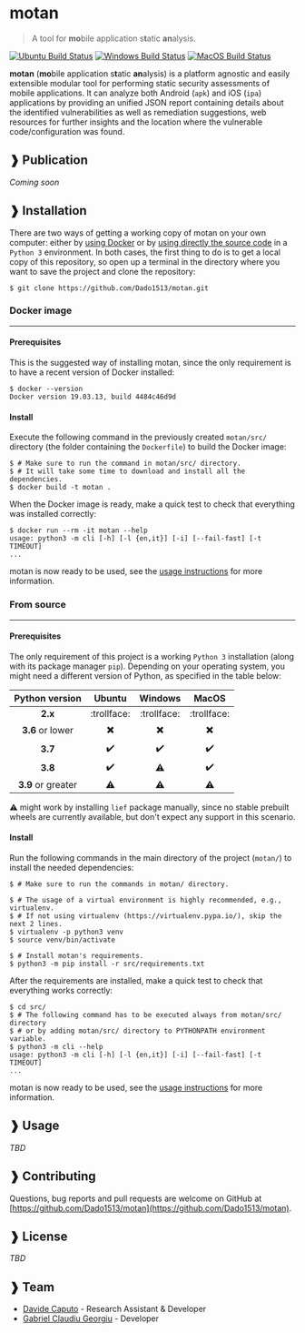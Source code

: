 # motan

> A tool for **mo**bile application s**t**atic **an**alysis.

[![Ubuntu Build Status](https://github.com/Dado1513/motan/workflows/Ubuntu/badge.svg)](https://github.com/Dado1513/motan/actions?query=workflow%3AUbuntu)
[![Windows Build Status](https://github.com/Dado1513/motan/workflows/Windows/badge.svg)](https://github.com/Dado1513/motan/actions?query=workflow%3AWindows)
[![MacOS Build Status](https://github.com/Dado1513/motan/workflows/MacOS/badge.svg)](https://github.com/Dado1513/motan/actions?query=workflow%3AMacOS)



**motan** (**mo**bile application s**t**atic **an**alysis) is a platform agnostic and
easily extensible modular tool for performing static security assessments of mobile
applications. It can analyze both Android (`apk`) and iOS (`ipa`) applications by
providing an unified JSON report containing details about the identified vulnerabilities
as well as remediation suggestions, web resources for further insights and the location
where the vulnerable code/configuration was found.



## ❱ Publication

*Coming soon*



## ❱ Installation

There are two ways of getting a working copy of motan on your own computer: either
by [using Docker](#docker-image) or by [using directly the source code](#from-source)
in a `Python 3` environment. In both cases, the first thing to do is to get a local
copy of this repository, so open up a terminal in the directory where you want to save
the project and clone the repository:

```Shell
$ git clone https://github.com/Dado1513/motan.git
```

### Docker image

----------------------------------------------------------------------------------------

#### Prerequisites

This is the suggested way of installing motan, since the only requirement is to
have a recent version of Docker installed:

```Shell
$ docker --version
Docker version 19.03.13, build 4484c46d9d
```

#### Install

Execute the following command in the previously created `motan/src/` directory (the
folder containing the `Dockerfile`) to build the Docker image:

```Shell
$ # Make sure to run the command in motan/src/ directory.
$ # It will take some time to download and install all the dependencies.
$ docker build -t motan .
```

When the Docker image is ready, make a quick test to check that everything was
installed correctly:

```Shell
$ docker run --rm -it motan --help
usage: python3 -m cli [-h] [-l {en,it}] [-i] [--fail-fast] [-t TIMEOUT]
...
```

motan is now ready to be used, see the [usage instructions](#-usage) for more
information.

### From source

----------------------------------------------------------------------------------------

#### Prerequisites

The only requirement of this project is a working `Python 3` installation (along with
its package manager `pip`). Depending on your operating system, you might need a
different version of Python, as specified in the table below:

| Python version     | Ubuntu                   | Windows                  | MacOS                    |
|:------------------:|:------------------------:|:------------------------:|:------------------------:|
| **2.x**            | :trollface:              | :trollface:              | :trollface:              |
| **3.6** or lower   | :heavy_multiplication_x: | :heavy_multiplication_x: | :heavy_multiplication_x: |
| **3.7**            | :heavy_check_mark:       | :heavy_check_mark:       | :heavy_check_mark:       |
| **3.8**            | :heavy_check_mark:       | :warning:                | :heavy_check_mark:       |
| **3.9** or greater | :warning:                | :warning:                | :warning:                |

:warning: might work by installing `lief` package manually, since no stable prebuilt
wheels are currently available, but don't expect any support in this scenario.

#### Install

Run the following commands in the main directory of the project (`motan/`) to install
the needed dependencies:

```Shell
$ # Make sure to run the commands in motan/ directory.

$ # The usage of a virtual environment is highly recommended, e.g., virtualenv.
$ # If not using virtualenv (https://virtualenv.pypa.io/), skip the next 2 lines.
$ virtualenv -p python3 venv
$ source venv/bin/activate

$ # Install motan's requirements.
$ python3 -m pip install -r src/requirements.txt
```

After the requirements are installed, make a quick test to check that everything works
correctly:

```Shell
$ cd src/
$ # The following command has to be executed always from motan/src/ directory
$ # or by adding motan/src/ directory to PYTHONPATH environment variable.
$ python3 -m cli --help
usage: python3 -m cli [-h] [-l {en,it}] [-i] [--fail-fast] [-t TIMEOUT]
...
```

motan is now ready to be used, see the [usage instructions](#-usage) for more
information.



## ❱ Usage

*TBD*



## ❱ Contributing

Questions, bug reports and pull requests are welcome on GitHub at [https://github.com/Dado1513/motan](https://github.com/Dado1513/motan).



## ❱ License

*TBD*



## ❱ Team

* [Davide Caputo](https://csec.it/people/davide_caputo/) - Research Assistant & Developer
* [Gabriel Claudiu Georgiu](https://github.com/ClaudiuGeorgiu) - Developer
